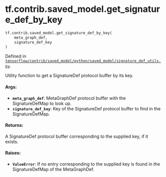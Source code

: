 <div itemscope itemtype="http://developers.google.com/ReferenceObject">
<meta itemprop="name" content="tf.contrib.saved_model.get_signature_def_by_key" />
</div>

# tf.contrib.saved_model.get_signature_def_by_key

``` python
tf.contrib.saved_model.get_signature_def_by_key(
    meta_graph_def,
    signature_def_key
)
```



Defined in [`tensorflow/contrib/saved_model/python/saved_model/signature_def_utils.py`](https://www.tensorflow.org/code/tensorflow/contrib/saved_model/python/saved_model/signature_def_utils.py).

Utility function to get a SignatureDef protocol buffer by its key.

#### Args:

* <b>`meta_graph_def`</b>: MetaGraphDef protocol buffer with the SignatureDefMap to
    look up.
* <b>`signature_def_key`</b>: Key of the SignatureDef protocol buffer to find in the
    SignatureDefMap.


#### Returns:

A SignatureDef protocol buffer corresponding to the supplied key, if it
exists.


#### Raises:

* <b>`ValueError`</b>: If no entry corresponding to the supplied key is found in the
  SignatureDefMap of the MetaGraphDef.